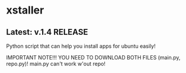 # xstaller
## Latest: v.1.4 RELEASE

Python script that can help you install apps for ubuntu easily!

IMPORTANT NOTE!!! YOU NEED TO DOWNLOAD BOTH FILES (main.py, repo.py)! main.py can't work w'out repo!
